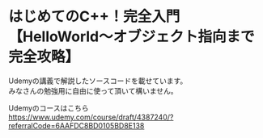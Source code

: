 # はじめてのC++！完全入門【HelloWorld〜オブジェクト指向まで完全攻略】
Udemyの講義で解説したソースコードを載せています。<br>
みなさんの勉強用に自由に使って頂いて構いません。<br>

Udemyのコースはこちら<br>
https://www.udemy.com/course/draft/4387240/?referralCode=6AAFDC8BD0105BD8E138

